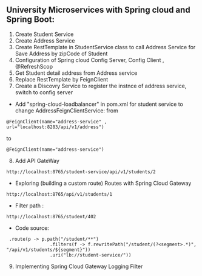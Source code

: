 ## University Microservices with Spring cloud and Spring Boot: #
1. Create Student Service
2. Create Address Service
3. Create RestTemplate in StudentService class to call Address Service for Save Address by zipCode of Student
4. Configuration of Spring cloud Config Server, Config Client , @RefreshScop
5. Get Student detail address from Address service
6. Replace RestTemplate by FeignClient
7. Create a Discovry Service to register the instnce of address service, switch to config server
* Add "spring-cloud-loadbalancer" in pom.xml for student service to change AddressFeignClientService:
from
```
@FeignClient(name="address-service" , url="localhost:8283/api/v1/address")
```
to 
```
@FeignClient(name="address-service")
```
8. Add API GateWay
```
http://localhost:8765/student-service/api/v1/students/2
```
* Exploring (building a custom route) Routes with Spring Cloud Gateway
```
http://localhost:8765/api/v1/students/1
```
* Filter path :
```
http://localhost:8765/student/402
```
* Code source:
```
 .route(p -> p.path("/student/**")
                .filters(f -> f.rewritePath("/student/(?<segment>.*)", "/api/v1/students/${segment}"))
                .uri("lb://student-service/"))
```
9. Implementing Spring Cloud Gateway Logging Filter


